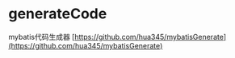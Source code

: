 # generateCode
mybatis代码生成器
[https://github.com/hua345/mybatisGenerate](https://github.com/hua345/mybatisGenerate)
